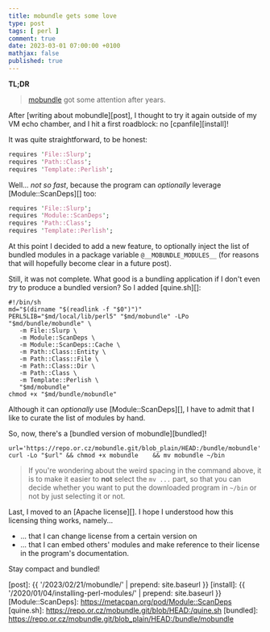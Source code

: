 ```yaml
---
title: mobundle gets some love
type: post
tags: [ perl ]
comment: true
date: 2023-03-01 07:00:00 +0100
mathjax: false
published: true
---
```


**TL;DR**

> [mobundle][] got some attention after years.

After [writing about mobundle][post], I thought to try it again outside
of my VM echo chamber, and I hit a first roadblock: no
[cpanfile][install]!

It was quite straightforward, to be honest:

```perl
requires 'File::Slurp';
requires 'Path::Class';
requires 'Template::Perlish';
```

Well... *not so fast*, because the program can *optionally* leverage
[Module::ScanDeps][] too:

```perl
requires 'File::Slurp';
requires 'Module::ScanDeps';
requires 'Path::Class';
requires 'Template::Perlish';
```

At this point I decided to add a new feature, to optionally inject the
list of bundled modules in a package variable `@__MOBUNDLE_MODULES__`
(for reasons that will hopefully become clear in a future post).

Still, it was not complete. What good is a bundling application if I
don't even *try* to produce a bundled version? So I added [quine.sh][]:

```shell
#!/bin/sh
md="$(dirname "$(readlink -f "$0")")"
PERL5LIB="$md/local/lib/perl5" "$md/mobundle" -LPo "$md/bundle/mobundle" \
   -m File::Slurp \
   -m Module::ScanDeps \
   -m Module::ScanDeps::Cache \
   -m Path::Class::Entity \
   -m Path::Class::File \
   -m Path::Class::Dir \
   -m Path::Class \
   -m Template::Perlish \
   "$md/mobundle"
chmod +x "$md/bundle/mobundle"
```

Although it can *optionally* use [Module::ScanDeps][], I have to admit
that I like to curate the list of modules by hand. 

So, now, there's a [bundled version of mobundle][bundled]!

```
url='https://repo.or.cz/mobundle.git/blob_plain/HEAD:/bundle/mobundle'
curl -Lo "$url" && chmod +x mobundle    && mv mobundle ~/bin
```

> If you're wondering about the weird spacing in the command above, it
> is to make it easier to **not** select the `mv ...` part, so that you
> can decide whether you want to put the downloaded program in `~/bin`
> or not by just selecting it or not.

Last, I moved to an [Apache license][]. I hope I understood how this
licensing thing works, namely...

- ... that I can change license from a certain version on
- ... that I can embed others' modules and make reference to their
  license in the program's documentation.

Stay compact and bundled!

[Perl]: https://www.perl.org/
[mobundle]: https://repo.or.cz/mobundle.git
[post]: {{ '/2023/02/21/mobundle/' | prepend: site.baseurl }}
[install]: {{ '/2020/01/04/installing-perl-modules/' | prepend: site.baseurl }}
[Module::ScanDeps]: https://metacpan.org/pod/Module::ScanDeps
[quine.sh]: https://repo.or.cz/mobundle.git/blob/HEAD:/quine.sh
[bundled]: https://repo.or.cz/mobundle.git/blob_plain/HEAD:/bundle/mobundle
